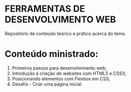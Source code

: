 # FERRAMENTAS DE DESENVOLVIMENTO WEB

Repositório de conteúdo teórico e prático acerca do tema. 

# Conteúdo ministrado:

  1. Primeiros passos para desenvolvimento web;
  2. Introdução à criação de websites com HTML5 e CSS3;
  3. Posicionando elementos com Flexbox em CSS;
  4. Desafio - Criar uma página inicial 
